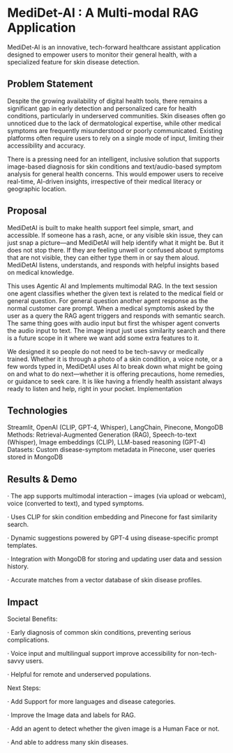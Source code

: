 # MediDet-AI : A Multi-modal RAG Application
MediDet-AI is an innovative, tech-forward healthcare assistant application designed to empower users to monitor their general health, with a specialized feature for skin disease detection.
## Problem Statement

Despite the growing availability of digital health tools, there remains a significant gap in early detection and personalized care for health conditions, particularly in underserved communities. Skin diseases often go unnoticed due to the lack of dermatological expertise, while other medical symptoms are frequently misunderstood or poorly communicated. Existing platforms often require users to rely on a single mode of input, limiting their accessibility and accuracy.

There is a pressing need for an intelligent, inclusive solution that supports image-based diagnosis for skin conditions and text/audio-based symptom analysis for general health concerns. This would empower users to receive real-time, AI-driven insights, irrespective of their medical literacy or geographic location.

## Proposal

MediDetAI is built to make health support feel simple, smart, and accessible. If someone has a rash, acne, or any visible skin issue, they can just snap a picture—and MediDetAI will help identify what it might be. But it does not stop there. If they are feeling unwell or confused about symptoms that are not visible, they can either type them in or say them aloud. MediDetAI listens, understands, and responds with helpful insights based on medical knowledge.

This uses Agentic AI and Implements multimodal RAG. In the text session one agent classifies whether the given text is related to the medical field or general question. For general question another agent response as the normal customer care prompt. When a medical symptomis asked by the user as a query the RAG agent triggers and responds with semantic search. The same thing goes with audio input but first the whisper agent converts the audio input to text. The image input just uses similarity search and there is a future scope in it where we want add some extra features to it.

We designed it so people do not need to be tech-savvy or medically trained. Whether it is through a photo of a skin condition, a voice note, or a few words typed in, MediDetAI uses AI to break down what might be going on and what to do next—whether it is offering precautions, home remedies, or guidance to seek care. It is like having a friendly health assistant always ready to listen and help, right in your pocket.
Implementation

## Technologies
Streamlit, OpenAI (CLIP, GPT-4, Whisper), LangChain, Pinecone, MongoDB Methods: Retrieval-Augmented Generation (RAG), Speech-to-text (Whisper), Image embeddings (CLIP), LLM-based reasoning (GPT-4) Datasets: Custom disease-symptom metadata in Pinecone, user queries stored in MongoDB


## Results & Demo

· The app supports multimodal interaction – images (via upload or webcam), voice (converted to text), and typed symptoms.

· Uses CLIP for skin condition embedding and Pinecone for fast similarity search.

· Dynamic suggestions powered by GPT-4 using disease-specific prompt templates.

· Integration with MongoDB for storing and updating user data and session history.

· Accurate matches from a vector database of skin disease profiles.



## Impact

Societal Benefits:

· Early diagnosis of common skin conditions, preventing serious complications.

· Voice input and multilingual support improve accessibility for non-tech-savvy users.

· Helpful for remote and underserved populations.

Next Steps:

· Add Support for more languages and disease categories.

· Improve the Image data and labels for RAG.

· Add an agent to detect whether the given image is a Human Face or not.

· And able to address many skin diseases.
